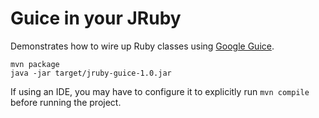 Guice in your JRuby
===================

Demonstrates how to wire up Ruby classes using [Google Guice][1].

    mvn package
    java -jar target/jruby-guice-1.0.jar

If using an IDE, you may have to configure it to explicitly run `mvn compile`
before running the project.

[1]: http://code.google.com/p/google-guice/
